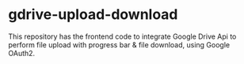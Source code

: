 # gdrive-upload-download
This repository has the frontend code to integrate Google Drive Api to perform file upload with progress bar & file download, using Google OAuth2.
